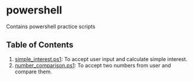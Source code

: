 # powershell

Contains powershell practice scripts

## Table of Contents

1. [simple_interest.ps1](./scripts/simple_interest.ps1): To accept user input and calculate simple interest.
2. [number_comparison.ps1](./scripts/number_comparison.ps1): To accept two numbers from user and compare them.

